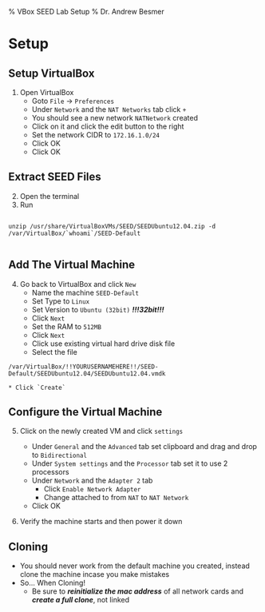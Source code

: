 % VBox SEED Lab Setup
% Dr. Andrew Besmer

# Setup

## Setup VirtualBox

1) Open VirtualBox
	* Goto `File` -> `Preferences`
	* Under `Network` and the `NAT Networks` tab click `+`
	* You should see a new network `NATNetwork` created
	* Click on it and click the edit button to the right
	* Set the network CIDR to `172.16.1.0/24`
	* Click OK
	* Click OK

## Extract SEED Files

2) Open the terminal
3) Run

```

unzip /usr/share/VirtualBoxVMs/SEED/SEEDUbuntu12.04.zip -d /var/VirtualBox/`whoami`/SEED-Default
 
```

## Add The Virtual Machine
4) Go back to VirtualBox and click `New`
	* Name the machine `SEED-Default`
	* Set Type to `Linux`
	* Set Version to `Ubuntu (32bit)` ***!!!32bit!!!***
	* Click `Next`
	* Set the RAM to `512MB`
	* Click `Next`
	* Click use existing virtual hard drive disk file
	* Select the file 
```
/var/VirtualBox/!!YOURUSERNAMEHERE!!/SEED-Default/SEEDUbuntu12.04/SEEDUbuntu12.04.vmdk
```
	* Click `Create`

## Configure the Virtual Machine
5) Click on the newly created VM and click `settings`
	* Under `General` and the `Advanced` tab set clipboard and drag and drop to `Bidirectional`
	* Under `System settings` and the `Processor` tab set it to use 2 processors
	* Under `Network` and the `Adapter 2` tab
		* Click `Enable Network Adapter`
		* Change attached to from `NAT` to `NAT Network`
	* Click OK

6) Verify the machine starts and then power it down

## Cloning

* You should never work from the default machine you created, instead clone the machine incase you make mistakes
* So... When Cloning!
	* Be sure to ***reinitialize the mac address*** of all network cards and ***create a full clone***, not linked

